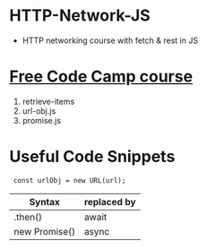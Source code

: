 # HTTP-Network-JS
- HTTP networking course with fetch &amp; rest in JS

# [Free Code Camp course](https://www.youtube.com/watch?v=2JYT5f2isg4) 

1. retrieve-items
2. url-obj.js
3. promise.js

# Useful Code Snippets
` 
const urlObj = new URL(url);
`

| Syntax | replaced by |
| ----------- | ----------- |
| .then() | await |
| new Promise() | async |

